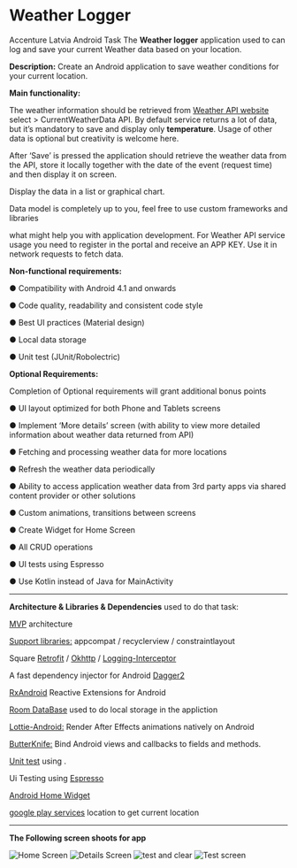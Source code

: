 # Weather Logger
Accenture Latvia Android Task
The **Weather logger** application used to can log and save your current Weather data based on your location. 


**Description:**
Create an Android application to save weather conditions for your current location.

**Main functionality:**

The weather information should be retrieved from [Weather API website](https://openweathermap.org/api) select > CurrentWeatherData API. 
By default service returns a lot of data, but it’s mandatory to save and display only **temperature**. 
Usage of other data is optional but creativity is welcome here.

After ‘Save’ is pressed the application should retrieve the weather data from the API, 
store it locally together with the date of the event (request time) and then display it on screen.

Display the data in a list or graphical chart.

Data model is completely up to you, feel free to use custom frameworks and libraries

what might help you with application development.
For Weather API service usage you need to register in the portal and receive an APP KEY. 
Use it in network requests to fetch data.

**Non-functional requirements:**

● Compatibility with Android 4.1 and onwards

● Code quality, readability and consistent code style

● Best UI practices (Material design)

● Local data storage

● Unit test (JUnit/Robolectric)

**Optional Requirements:**

Completion of Optional requirements will grant additional bonus points

● UI layout optimized for both Phone and Tablets screens

● Implement ‘More details’ screen (with ability to view more detailed information
about weather data returned from API)

● Fetching and processing weather data for more locations

● Refresh the weather data periodically

● Ability to access application weather data from 3rd party apps via shared content
provider or other solutions

● Custom animations, transitions between screens

● Create Widget for Home Screen

● All CRUD operations

● UI tests using Espresso

● Use Kotlin instead of Java for MainActivity

______________________________________________________________________________

**Architecture & Libraries & Dependencies** used to do that task:

[MVP](https://antonioleiva.com/mvp-android/) architecture

[Support libraries:](https://developer.android.com/jetpack/androidx/) appcompat / recyclerview / constraintlayout

Square [Retrofit](https://github.com/square/retrofit) / [Okhttp](https://github.com/square/okhttp) / [Logging-Interceptor](https://github.com/square/okhttp/tree/master/okhttp-logging-interceptor)

A fast dependency injector for Android [Dagger2](https://github.com/google/dagger) 

[RxAndroid](https://github.com/ReactiveX/RxAndroid) Reactive Extensions for Android

[Room DataBase](https://developer.android.com/training/data-storage/room) used to do local storage in the appliction

[Lottie-Android:](https://github.com/airbnb/lottie-android) Render After Effects animations natively on Android

[ButterKnife:](https://github.com/JakeWharton/butterknife) Bind Android views and callbacks to fields and methods.

[Unit test](https://developer.android.com/training/testing/unit-testing) using .

Ui Testing using [Espresso](https://developer.android.com/training/testing/espresso)

[Android Home Widget](https://developer.android.com/guide/topics/appwidgets) 

[google play services](https://developers.google.com/android/guides/setup) location to get current location

________________________________________________________________________________________

**The Following screen shoots for app**

![Home Screen](https://github.com/Mahmoud-zahran/AccentureAndroidTask/blob/master/Screen%20Shot%202019-12-16%20at%208.34.46%20PM.png)
![Details Screen](https://github.com/Mahmoud-zahran/AccentureAndroidTask/blob/master/Screen%20Shot%202019-12-16%20at%208.35.54%20PM.png)
![test and clear](https://github.com/Mahmoud-zahran/AccentureAndroidTask/blob/master/Screen%20Shot%202019-12-16%20at%208.36.19%20PM.png)
![Test screen](https://github.com/Mahmoud-zahran/AccentureAndroidTask/blob/master/Screen%20Shot%202019-12-16%20at%208.36.44%20PM.png)
